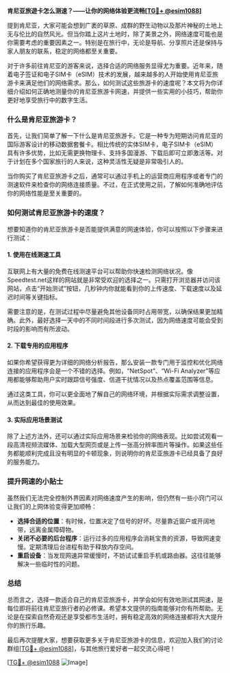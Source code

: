 **肯尼亚旅遊卡怎么测速？——让你的网络体验更流畅[[TG💪+ @esim1088](https://t.me/s/esim1088)]**

提到肯尼亚，大家可能会想到广袤的草原、成群的野生动物以及那片神秘的土地上无与伦比的自然风光。但当你踏上这片土地时，除了美景之外，网络速度可能也是你需要考虑的重要因素之一。特别是在旅行中，无论是导航、分享照片还是保持与家人朋友的联系，稳定的网络都至关重要。

对于许多前往肯尼亚的游客来说，选择合适的网络服务显得尤为重要。近年来，随着电子签证和电子SIM卡（eSIM）技术的发展，越来越多的人开始使用肯尼亚旅游卡来满足他们的网络需求。那么，如何测试这些旅游卡的速度呢？本文将为你详细介绍如何正确地测量你的肯尼亚旅游卡网速，并提供一些实用的小技巧，帮助你更好地享受旅行中的数字生活。

### 什么是肯尼亚旅游卡？

首先，让我们简单了解一下什么是肯尼亚旅游卡。它是一种专为短期访问肯尼亚的国际游客设计的移动数据套餐卡。相比传统的实体SIM卡，电子SIM卡（eSIM）具有许多优势，比如无需更换物理卡、支持多国漫游、下载后即可立即激活等。对于计划在多个国家旅行的人来说，这种灵活性无疑是非常吸引人的。

当你购买了肯尼亚旅游卡之后，通常可以通过手机上的运营商应用程序或者专门的测速软件来检查你的网络连接质量。不过，在正式使用之前，了解如何准确地评估你的网络性能是至关重要的。

### 如何测试肯尼亚旅游卡的速度？

想要知道你的肯尼亚旅游卡是否能提供满意的网速体验，你可以按照以下步骤来进行测试：

#### 1. 使用在线测速工具

互联网上有大量的免费在线测速平台可以帮助你快速检测网络状况。像Speedtest.net这样的网站就是非常受欢迎的选择之一。只需打开浏览器并访问该网站，点击“开始测试”按钮，几秒钟内你就能看到你的上传速度、下载速度以及延迟时间等关键指标。

需要注意的是，在测试过程中尽量避免其他设备同时占用带宽，以确保结果更加精确。此外，最好选择一天中的不同时间段进行多次测试，因为网络速度可能会受到时段的影响而有所波动。

#### 2. 下载专用的应用程序

如果你希望获得更为详细的网络分析报告，那么安装一款专门用于监控和优化网络连接的应用程序会是一个不错的选择。例如，“NetSpot”、“Wi-Fi Analyzer”等应用都能够帮助用户实时跟踪信号强度、信道干扰情况以及热点覆盖范围等信息。

通过这类工具，你可以更全面地了解自己的网络环境，并根据实际需求调整设置，从而达到最佳的使用效果。

#### 3. 实际应用场景测试

除了上述方法外，还可以通过实际应用场景来检验你的网络表现。比如尝试观看一段高清视频流媒体、加载大型网页或是上传一张高分辨率图片等操作。如果这些任务都能顺利完成且没有明显的卡顿现象，则说明你的肯尼亚旅游卡已经具备了良好的服务能力。

### 提升网速的小贴士

虽然我们无法完全控制外界因素对网络速度产生的影响，但仍然有一些小窍门可以让我们的上网体验变得更加顺畅：

- **选择合适的位置**：有时候，位置决定了信号的好坏。尽量靠近窗户或开阔地带，远离金属障碍物。
- **关闭不必要的后台程序**：运行过多的应用程序会消耗宝贵的资源，导致网速变慢。定期清理后台进程有助于释放内存空间。
- **重启设备**：当发现网速异常缓慢时，不妨试试重启手机或路由器。这往往能够解决一些临时性的问题。

### 总结

总而言之，选择一款适合自己的肯尼亚旅游卡，并学会如何有效地测试其网速，是每位即将前往肯尼亚旅行者的必修课。希望本文提供的指南能够对你有所帮助。无论是在探索自然奇观还是享受都市生活时，拥有稳定高效的网络连接都将大大提升你的旅行乐趣。

最后再次提醒大家，想要获取更多关于肯尼亚旅游卡的信息，欢迎加入我们的讨论群组[[TG💪+ @esim1088](https://t.me/s/esim1088)]，与其他旅行爱好者一起交流心得吧！

[[TG💪+ @esim1088](https://t.me/s/esim1088) ![Image](https://i.postimg.cc/4NQfJmqS/Snipaste-2025-05-13-00-14-12.png)]
